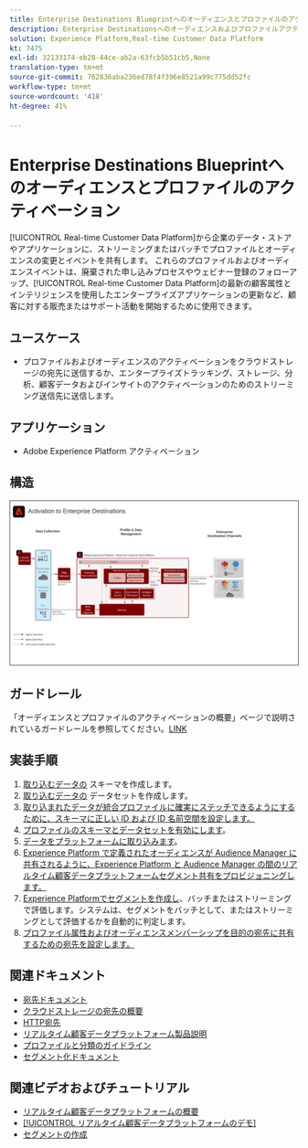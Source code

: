```yaml
---
title: Enterprise Destinations Blueprintへのオーディエンスとプロファイルのアクティベーション
description: Enterprise Destinationsへのオーディエンスおよびプロファイルアクティベーション
solution: Experience Platform,Real-time Customer Data Platform
kt: 7475
exl-id: 32133174-eb28-44ce-ab2a-63fcb5b51cb5,None
translation-type: tm+mt
source-git-commit: 762836aba236ed78f4f396e8521a99c775dd52fc
workflow-type: tm+mt
source-wordcount: '418'
ht-degree: 41%

---
```


# Enterprise Destinations Blueprintへのオーディエンスとプロファイルのアクティベーション

[!UICONTROL Real-time Customer Data Platform]から企業のデータ・ストアやアプリケーションに、ストリーミングまたはバッチでプロファイルとオーディエンスの変更とイベントを共有します。 これらのプロファイルおよびオーディエンスイベントは、廃棄された申し込みプロセスやウェビナー登録のフォローアップ、[!UICONTROL Real-time Customer Data Platform]の最新の顧客属性とインテリジェンスを使用したエンタープライズアプリケーションの更新など、顧客に対する販売またはサポート活動を開始するために使用できます。

## ユースケース

* プロファイルおよびオーディエンスのアクティベーションをクラウドストレージの宛先に送信するか、エンタープライズトラッキング、ストレージ、分析、顧客データおよびインサイトのアクティベーションのためのストリーミング送信先に送信します。

## アプリケーション

* Adobe Experience Platform アクティベーション

## 構造

<img src="assets/enterprise_destination_activation.svg" alt="エンタープライズアクティベーションシナリオのリファレンスアーキテクチャ" style="border:1px solid #4a4a4a" />


## ガードレール

「オーディエンスとプロファイルのアクティベーションの概要」ページで説明されているガードレールを参照してください。[LINK](overview.md)

## 実装手順

1. [取り込むデータの](https://experienceleague.adobe.com/docs/platform-learn/tutorials/schemas/create-a-schema.html) スキーマを作成します。
1. [取り込むデータの](https://experienceleague.adobe.com/docs/platform-learn/tutorials/data-ingestion/create-datasets-and-ingest-data.html) データセットを作成します。
1. [取り込まれたデータが統合プロファイルに確実にステッチできるようにするために、スキーマに正しい ID および ID 名前空間を設定します。](https://experienceleague.adobe.com/docs/platform-learn/tutorials/identities/label-ingest-and-verify-identity-data.html)
1. [プロファイルのスキーマとデータセットを有効にします](https://experienceleague.adobe.com/docs/platform-learn/tutorials/profiles/bring-data-into-the-real-time-customer-profile.html)。
1. [データをプラットフォームに取り込みます](https://experienceleague.adobe.com/?recommended=ExperiencePlatform-D-1-2020.1.dataingestion)。
1. [Experience Platform で定義されたオーディエンスが Audience Manager に共有されるように、Experience Platform と Audience Manager の間のリアルタイム顧客データプラットフォームセグメント共有をプロビジョニングします。](https://www.adobe.com/go/audiences)
1. [Experience Platformでセグメントを作成し](https://experienceleague.adobe.com/docs/platform-learn/tutorials/segments/create-segments.html?lang=ja)、バッチまたはストリーミングで評価します。システムは、セグメントをバッチとして、またはストリーミングとして評価するかを自動的に判定します。
1. [プロファイル属性およびオーディエンスメンバーシップを目的の宛先に共有するための宛先を設定します。](https://experienceleague.adobe.com/docs/platform-learn/tutorials/destinations/create-destinations-and-activate-data.html)

## 関連ドキュメント

* [宛先ドキュメント](https://experienceleague.adobe.com/docs/experience-platform/destinations/catalog/overview.html?lang=ja)
* [クラウドストレージの宛先の概要](https://experienceleague.adobe.com/docs/experience-platform/destinations/catalog/cloud-storage/overview.html?lang=en#catalog)
* [HTTP宛先](https://experienceleague.adobe.com/docs/experience-platform/destinations/catalog/http-destination.html?lang=en#overview)
* [リアルタイム顧客データプラットフォーム製品説明](https://helpx.adobe.com/jp/legal/product-descriptions/real-time-customer-data-platform.html)
* [プロファイルと分類のガイドライン](https://experienceleague.adobe.com/docs/experience-platform/profile/guardrails.html?lang=ja)
* [セグメント化ドキュメント](https://experienceleague.adobe.com/docs/experience-platform/segmentation/api/streaming-segmentation.html?lang=ja)

## 関連ビデオおよびチュートリアル

* [リアルタイム顧客データプラットフォームの概要](https://experienceleague.adobe.com/docs/platform-learn/tutorials/application-services/rtcdp/understanding-the-real-time-customer-data-platform.html?lang=ja)
* [[!UICONTROL リアルタイム顧客データプラットフォームのデモ]](https://experienceleague.adobe.com/docs/platform-learn/tutorials/application-services/rtcdp/demo.html?lang=ja)
* [セグメントの作成](https://experienceleague.adobe.com/docs/platform-learn/tutorials/segments/create-segments.html)
